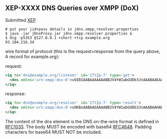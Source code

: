 XEP-XXXX DNS Queries over XMPP (DoX)
------------------------------------

Submitted [XEP](https://xmpp.org/extensions/inbox/dox.html)

```
# put your jid+pass details in jdns.xmpp.resolver.properties
$ java -jar jDnsProxy.jar jdns.xmpp.resolver.properties &
$ dig -p5353 @127.0.0.1 +short +tcp example.org
93.184.216.34
```

wire format of protocol (this is the request+response from the query above, A record for example.org):

request:
```xml
<iq to='dns@example.org/listener' id='27tZp-7' type='get'>
  <dns xmlns='urn:xmpp:dox:0'>vOIBIAABAAAAAAABB2V4YW1wbGUDb3JnAAABAAEAACkQAAAAAAAADAAKAAj5HO5JuEe+mA</dns>
</iq>
```

response:
```xml
<iq to='dns@example.org/resolver' id='27tZp-7' type='result'>
  <dns xmlns='urn:xmpp:dox:0'>vOKBoAABAAEAAAABB2V4YW1wbGUDb3JnAAABAAHADAABAAEAAAhjAARduNgiAAApEAAAAAAAAAA</dns>
</iq>
```

The content of the dns element is the DNS on-the-wire format is defined in [RFC1035].
The body MUST be encoded with base64 [RFC4648].
Padding characters for base64 MUST NOT be included.

[RFC1035]: https://tools.ietf.org/html/rfc1035
[RFC4648]: https://tools.ietf.org/html/rfc4648

